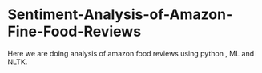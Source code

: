 # Sentiment-Analysis-of-Amazon-Fine-Food-Reviews
Here we are doing analysis of amazon food reviews using python , ML and NLTK.
